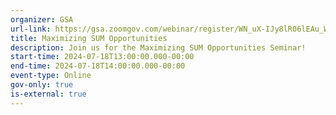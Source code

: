 ```yaml
---
organizer: GSA
url-link: https://gsa.zoomgov.com/webinar/register/WN_uX-IJy8lR06lEAu_WVGYFw?utm_medium=email&utm_source=govDelivery#/registration
title: Maximizing SUM Opportunities
description: Join us for the Maximizing SUM Opportunities Seminar!
start-time: 2024-07-18T13:00:00.000-00:00
end-time: 2024-07-18T14:00:00.000-00:00
event-type: Online
gov-only: true
is-external: true
---
```

